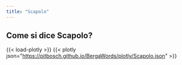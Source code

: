 ```yaml
---
title: "Scapolo"
---
```


## Come si dice Scapolo?

{{< load-plotly >}}
{{< plotly json="https://pitbosch.github.io/BergaWords/plotly/Scapolo.json" >}}